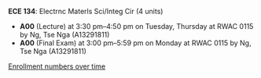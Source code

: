 **ECE 134**: Electrnc Materls Sci/Integ Cir (4 units)

- **A00** (Lecture) at 3:30 pm–4:50 pm on Tuesday, Thursday at RWAC 0115 by Ng, Tse Nga (A13291811)
- **A00** (Final Exam) at 3:00 pm–5:59 pm on Monday at RWAC 0115 by Ng, Tse Nga (A13291811)

[Enrollment numbers over time](./ECE134.tsv)
